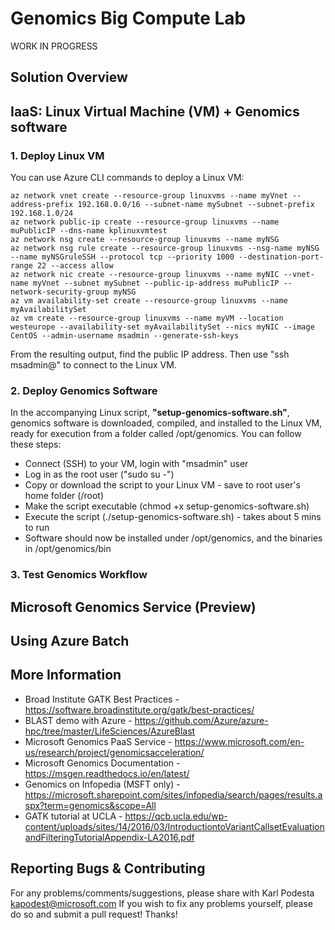 # Genomics Big Compute Lab
WORK IN PROGRESS

## Solution Overview

## IaaS: Linux Virtual Machine (VM) + Genomics software
### 1. Deploy Linux VM
You can use Azure CLI commands to deploy a Linux VM: 

    az network vnet create --resource-group linuxvms --name myVnet --address-prefix 192.168.0.0/16 --subnet-name mySubnet --subnet-prefix 192.168.1.0/24
    az network public-ip create --resource-group linuxvms --name muPublicIP --dns-name kplinuxvmtest
    az network nsg create --resource-group linuxvms --name myNSG
    az network nsg rule create --resource-group linuxvms --nsg-name myNSG --name myNSGruleSSH --protocol tcp --priority 1000 --destination-port-range 22 --access allow
    az network nic create --resource-group linuxvms --name myNIC --vnet-name myVnet --subnet mySubnet --public-ip-address muPublicIP --network-security-group myNSG
    az vm availability-set create --resource-group linuxvms --name myAvailabilitySet
    az vm create --resource-group linuxvms --name myVM --location westeurope --availability-set myAvailabilitySet --nics myNIC --image CentOS --admin-username msadmin --generate-ssh-keys

From the resulting output, find the public IP address.  Then use "ssh msadmin@<public IP address>" to connect to the Linux VM. 

### 2. Deploy Genomics Software
In the accompanying Linux script, __"setup-genomics-software.sh"__, genomics software is downloaded, compiled, and installed to the Linux VM, ready for execution from a folder called /opt/genomics.  You can follow these steps:
* Connect (SSH) to your VM, login with "msadmin" user
* Log in as the root user ("sudo su -")
* Copy or download the script to your Linux VM - save to root user's home folder (/root)
* Make the script executable (chmod +x setup-genomics-software.sh)
* Execute the script (./setup-genomics-software.sh) - takes about 5 mins to run
* Software should now be installed under /opt/genomics, and the binaries in /opt/genomics/bin

### 3. Test Genomics Workflow


## Microsoft Genomics Service (Preview)

## Using Azure Batch

## More Information
* Broad Institute GATK Best Practices - https://software.broadinstitute.org/gatk/best-practices/
* BLAST demo with Azure - https://github.com/Azure/azure-hpc/tree/master/LifeSciences/AzureBlast
* Microsoft Genomics PaaS Service - https://www.microsoft.com/en-us/research/project/genomicsacceleration/
* Microsoft Genomics Documentation - https://msgen.readthedocs.io/en/latest/ 
* Genomics on Infopedia (MSFT only) - https://microsoft.sharepoint.com/sites/infopedia/search/pages/results.aspx?term=genomics&scope=All
* GATK tutorial at UCLA - https://qcb.ucla.edu/wp-content/uploads/sites/14/2016/03/IntroductiontoVariantCallsetEvaluationandFilteringTutorialAppendix-LA2016.pdf 

## Reporting Bugs & Contributing
For any problems/comments/suggestions, please share with Karl Podesta <kapodest@microsoft.com>
If you wish to fix any problems yourself, please do so and submit a pull request! Thanks!
